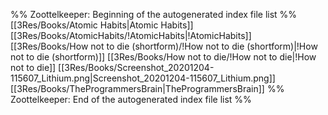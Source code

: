 %% Zoottelkeeper: Beginning of the autogenerated index file list  %%
 [[3Res/Books/Atomic Habits|Atomic Habits]]
 [[3Res/Books/AtomicHabits/!AtomicHabits|!AtomicHabits]]
 [[3Res/Books/How not to die (shortform)/!How not to die (shortform)|!How not to die (shortform)]]
 [[3Res/Books/How not to die/!How not to die|!How not to die]]
 [[3Res/Books/Screenshot_20201204-115607_Lithium.png|Screenshot_20201204-115607_Lithium.png]]
 [[3Res/Books/TheProgrammersBrain|TheProgrammersBrain]]
%% Zoottelkeeper: End of the autogenerated index file list  %%
